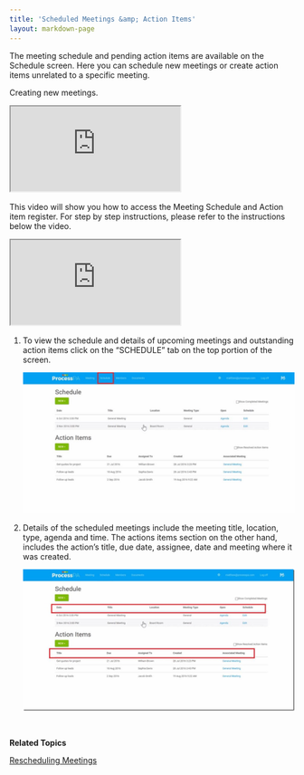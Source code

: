 ```yaml
---
title: 'Scheduled Meetings &amp; Action Items'
layout: markdown-page
---
```

The meeting schedule and pending action items are available on the Schedule screen. Here you can schedule new meetings or create action items unrelated to a specific meeting.

Creating new meetings.

<div class="container my-5">
    <div class="embed-responsive embed-responsive-16by9">
        <iframe class="embed-responsive-item" src="https://youtu.be/AdY3DTlrrYU" allowfullscreen></iframe>
    </div>
</div>

This video will show you how to access the Meeting Schedule and Action item register. For step by step instructions, please refer to the instructions below the video.

<div class="container my-5">
    <div class="embed-responsive embed-responsive-16by9">
        <iframe class="embed-responsive-item" src="https://www.youtube.com/embed/lO7skQAVS14" allowfullscreen></iframe>
    </div>
</div>

  1. To view the schedule and details of upcoming meetings and outstanding action items click on the “SCHEDULE” tab on the top portion of the screen.
  
      <img class="img-fluid" src="/content/pages/help/clip_image002-4.jpg" />

  2. Details of the scheduled meetings include the meeting title, location, type, agenda and time. The actions items section on the other hand, includes the action’s title, due date, assignee, date and meeting where it was created.
  
      <img class="img-fluid" src="/content/pages/help/clip_image004_thumb-4.jpg" />

&nbsp;

**Related Topics**

[Rescheduling Meetings](/quick-start-guide/scheduled-meetings/rescheduling-meetings.html)

